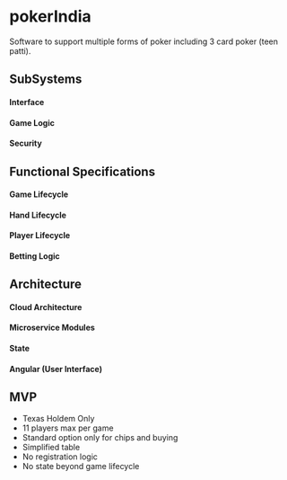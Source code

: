 # pokerIndia
Software to support multiple forms of poker including 3 card poker (teen patti). 

## SubSystems
  #### Interface
  #### Game Logic
  #### Security
## Functional Specifications
  #### Game Lifecycle
  #### Hand Lifecycle
  #### Player Lifecycle
  #### Betting Logic
## Architecture
  #### Cloud Architecture
  #### Microservice Modules
  #### State 
  #### Angular (User Interface)
## MVP
  * Texas Holdem Only
  * 11 players max per game
  * Standard option only for chips and buying 
  * Simplified table 
  * No registration logic
  * No state beyond game lifecycle

